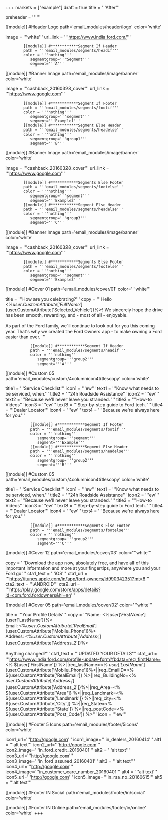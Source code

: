 +++
markets = ["example"]
draft = true
title = '''After'''


preheader = ''''''

[[module]] #Header Logo
path='email_modules/header/logo'
color='white'

  image = '''white'''
  url_link = '''https://www.india.ford.com/'''

            [[module]] #************Segment If Header
            path = '''email_modules/segments/headif'''
            color = '''nothing'''
               segmentgroup='''Segment'''
               segment='''A'''

[[module]] #Banner Image
path='email_modules/image/banner'
color='white'

  image = '''cashback_20160328_cover'''
  url_link = '''https://www.google.com'''

            [[module]] #************Segment If Footer
            path = '''email_modules/segments/footif'''
            color = '''nothing'''
               segmentgroup='''segment'''
               segment='''Example1'''
            [[module]] #************Segment Else Header
            path = '''email_modules/segments/headelse'''
            color = '''nothing'''
               segmentgroup='''group1'''
               segment='''B'''
   
[[module]] #Banner Image
path='email_modules/image/banner'
color='white'

  image = '''cashback_20160328_cover'''
  url_link = '''https://www.google.com'''
  
            [[module]] #************Segments Else Footer
            path = '''email_modules/segments/footelse'''
            color = '''nothing'''
               segmentgroup='''segment'''
               segment='''Example2'''
            [[module]] #************Segment Else Header
            path = '''email_modules/segments/headelse'''
            color = '''nothing'''
               segmentgroup='''group3'''
               segment='''C'''
   
[[module]] #Banner Image
path='email_modules/image/banner'
color='white'

  image = '''cashback_20160328_cover'''
  url_link = '''https://www.google.com'''
  
            [[module]] #************Segments Else Footer
            path = '''email_modules/segments/footelse'''
            color = '''nothing'''
               segmentgroup='''segment'''
               segment='''Example3'''
               
[[module]] #Cover 01
path='email_modules/cover/01'
color='''white'''
 
  title = '''How are you celebrating?'''
  copy = '''Hello <%${user.CustomAttribute['FullName']}%><br /><br />It has been nearly one year for you and your Ford <%${user.CustomAttribute['Selected_Vehicle']}%>! We sincerely hope the drive has been smooth, rewarding, and - most of all - enjoyable.<br /><br />As part of the Ford family, we'll continue to look out for you this coming year. That's why we created the Ford Owners app - to make owning a Ford easier than ever.  '''
  
               [[module]] #************Segment If Header
               path = '''email_modules/segments/headif'''
               color = '''nothing'''
                  segmentgroup='''group2'''
                  segment='''A'''
                  
[[module]] #Custom 05
path='email_modules/custom/4columnicon4titlescopy'
color='white'

  title1 = '''Service Checklist'''
  icon1 = '''ew'''
  text1 = '''Know what needs to be serviced, when.'''
  title2 = '''24h Roadside Assistance'''
  icon2 = '''ew'''
  text2 = '''Because we'll never leave you stranded. 	'''
  title3 = '''How-to Videos'''
  icon3 = '''ew'''
  text3 = '''Step-by-step guide to Ford tech. '''
  title4 = '''Dealer Locator'''
  icon4 = '''ew'''
  text4 = '''Because we're always here for you.'''
               
               [[module]] #************Segment If Footer
               path = '''email_modules/segments/footif'''
               color = '''nothing'''
                  segmentgroup='''segment'''
                  segment='''Example'''
               [[module]] #************Segment Else Header
               path = '''email_modules/segments/headelse'''
               color = '''nothing'''
                  segmentgroup='''group2'''
                  segment='''B'''
                  
[[module]] #Custom 05
path='email_modules/custom/4columnicon4titlescopy'
color='white'

  title1 = '''Service Checklist'''
  icon1 = '''ew'''
  text1 = '''Know what needs to be serviced, when.'''
  title2 = '''24h Roadside Assistance'''
  icon2 = '''ew'''
  text2 = '''Because we'll never leave you stranded. 	'''
  title3 = '''How-to Videos'''
  icon3 = '''ew'''
  text3 = '''Step-by-step guide to Ford tech. '''
  title4 = '''Dealer Locator'''
  icon4 = '''ew'''
  text4 = '''Because we're always here for you.'''
               
               [[module]] #************Segments Else Footer
               path = '''email_modules/segments/footelse'''
               color = '''nothing'''
                  segmentgroup='''group2'''
                  segment='''C'''


[[module]] #Cover 12
path='email_modules/cover/03'
color='''white'''

  copy = '''Download the app now, absolutely free, and have all of this important information and more at your fingertips, anywhere you and your Ford go.'''
  cta1_text = '''iOS'''
  cta1_url = '''https://itunes.apple.com/in/app/ford-owners/id990342351?mt=8'''
  cta2_text = '''ANDROID'''
  cta2_url = '''https://play.google.com/store/apps/details?id=com.ford.fordowners&hl=en'''

[[module]] #Cover 05
path='email_modules/cover/02'
color='''white'''

  title = '''Your Profile Details'''
  copy = '''Name&#58; <%${user['FirstName']}%> <%${user['LastName']}%><br />Email&#58; <%${user.CustomAttribute['RealEmail']}%><br />Phone&#58; <%${user.CustomAttribute['Mobile_Phone']}%><br />Address&#58; <%${user.CustomAttribute['Address_1']}%> <%${user.CustomAttribute['Address_2']}%><br /><br />Anything changed?'''
  cta1_text = '''UPDATED YOUR DETAILS'''
  cta1_url = '''https://www.india.ford.com/profile-update-form?fbdata=req_firstName=<% ${user['FirstName']} %>||req_lastName=<% ${user['LastName']} %>||req_mobileNumber=<%${user.CustomAttribute['Mobile_Phone']}%>||req_EmailID=<% ${user.CustomAttribute['RealEmail']} %>||req_BuildingNo=<% ${user.CustomAttribute['Address_1']} %>||req_StreetRoad=<%${user.CustomAttribute['Address_2']}%>||req_Area=<% ${user.CustomAttribute['Area']} %>||req_Landmark=<% ${user.CustomAttribute['Landmark']} %>||req_city=<% ${user.CustomAttribute['City']} %>||req_State=<% ${user.CustomAttribute['State']} %>||req_postCode=<% ${user.CustomAttribute['Post_Code']} %>'''
  icon = '''ew'''

[[module]] #Footer 5 Icons
path='email_modules/footer/5icons'
color='white'

  icon1_url='''http://google.com'''
  icon1_image='''in_dealers_20160414'''
  alt1 = '''alt text'''
  icon2_url='''http://google.com'''
  icon2_image='''in_ford_credit_20160401'''
  alt2 = '''alt text'''
  icon3_url='''http://google.com'''
  icon3_image='''in_ford_assured_20160401'''
  alt3 = '''alt text'''
  icon4_url='''http://google.com'''
  icon4_image='''in_customer_care_number_20160401'''
  alt4 = '''alt text'''
  icon5_url='''http://google.com'''
  icon5_image='''in_rsa_no_20160615'''
  alt5 = '''alt text'''

    
[[module]] #Footer IN Social
path='email_modules/footer/in/social'
color='white'

[[module]] #Footer IN Online
path='email_modules/footer/in/online'
color='white'
+++